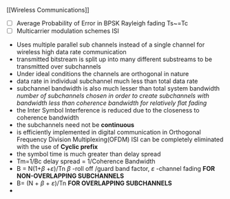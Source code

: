 [[Wireless Communications]]

- [ ] Average Probability of Error in BPSK Rayleigh fading Ts~=Tc
- [ ] Multicarrier modulation schemes ISI
- Uses multiple parallel sub channels instead of a single channel for wireless high data rate communication
- transmitted bitstream is split up into many different substreams to be transmitted over subchannels 
- Under ideal conditions the channels are orthogonal in nature
- data rate in individual subchannel much less than total data rate
- subchannel bandwidth is also much lesser than total system bandwidth *number of subchannels chosen in order to create subchannels with bandwidth less than coherence bandwidth for relatively flat fading*
- the Inter Symbol Interference is reduced due to the closeness to coherence bandwidth 
- the subchannels need not be **continuous**
- is efficiently implemented in digital communication in Orthogonal Frequency Division Multiplexing(OFDM) ISI can be completely eliminated with the use of **Cyclic prefix**
- the symbol time is much greater than delay spread  
- Tm=1/Bc delay spread = 1/Coherence Bandwidth
- B = N(1+$\beta$ +$\varepsilon$)/Tn  $\beta$ -roll off /guard band factor, $\varepsilon$ -channel fading **FOR NON-OVERLAPPING SUBCHANNELS**
- B= (N + $\beta$ + $\varepsilon$)/Tn **FOR OVERLAPPING SUBCHANNELS**
- 